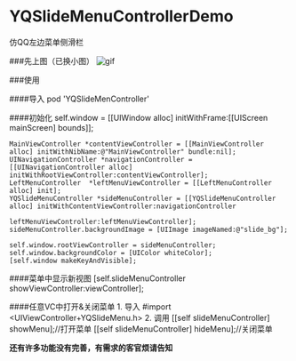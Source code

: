 # YQSlideMenuControllerDemo
仿QQ左边菜单侧滑栏

###先上图（已换小图）
![gif](https://github.com/yuyedaidao/YQSlideMenuControllerDemo/blob/master/menu.gif)

###使用

####导入
    pod 'YQSlideMenController'

####初始化
    self.window = [[UIWindow alloc] initWithFrame:[[UIScreen mainScreen] bounds]];
    
    MainViewController *contentViewController = [[MainViewController alloc] initWithNibName:@"MainViewController" bundle:nil];
    UINavigationController *navigationController = [[UINavigationController alloc] initWithRootViewController:contentViewController];
    LeftMenuController  *leftMenuViewController = [[LeftMenuController alloc] init];
    YQSlideMenuController *sideMenuController = [[YQSlideMenuController alloc] initWithContentViewController:navigationController
                                                                    leftMenuViewController:leftMenuViewController];
    sideMenuController.backgroundImage = [UIImage imageNamed:@"slide_bg"];
  
    self.window.rootViewController = sideMenuController;
    self.window.backgroundColor = [UIColor whiteColor];
    [self.window makeKeyAndVisible];
    
####菜单中显示新视图
    [self.slideMenuController showViewController:viewController];
    
####任意VC中打开&关闭菜单
    1. 导入
        #import <UIViewController+YQSlideMenu.h>
    2. 调用
        [[self slideMenuController] showMenu];//打开菜单
        [[self slideMenuController] hideMenu];//关闭菜单
    
**还有许多功能没有完善，有需求的客官烦请告知**
      


